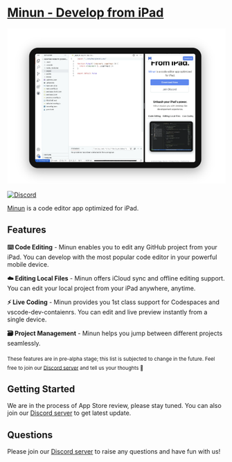 <div>

<h1 style="">
<a href="https://minun.dev">
Minun - Develop from iPad
</a>
</h1>

</div>


<div>
<img src="https://raw.githubusercontent.com/surreyhq/community/main/assets/screenshot-live-coding-2.png">
</div>


[![Discord](https://img.shields.io/discord/953913554925412372)](https://discord.gg/VcvSQBSdQm)

[Minun][minun-dev] is a code editor app optimized for iPad.

## Features

**⌨️ Code Editing** - Minun enables you to edit any GitHub project from your iPad. You can develop with the most popular code editor in your powerful mobile device.

**☁️ Editing Local Files** - Minun offers iCloud sync and offline editing support. You can edit your local project from your iPad anywhere, anytime.

**⚡️ Live Coding** - Minun provides you 1st class support for Codespaces and vscode-dev-contaienrs. You can edit and live preview instantly from a single device.

**🗃 Project Management** - Minun helps you jump between different projects seamlessly.

<sub>These features are in pre-alpha stage; this list is subjected to change in the future. Feel free to join our <a href="https://discord.gg/VcvSQBSdQm">Discord server</a> and tell us your thoughts 🙌</sub>


## Getting Started

We are in the process of App Store review, please stay tuned. You can also join our [Discord server][discord-invitation] to get latest update.

## Questions

Please join our [Discord server][discord-invitation] to raise any questions and have fun with us!

[minun-dev]: https://minun.dev
[discord-invitation]: https://discord.gg/VcvSQBSdQm